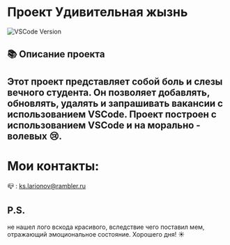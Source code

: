 # Проект Удивительная жызнь
![VSCode Version](https://i.pinimg.com/236x/d1/ec/83/d1ec83c296abc7bea5357ce9968e0013.jpg)
## 📚 Описание проекта

Этот проект представляет собой боль и слезы вечного студента. Он позволяет добавлять, обновлять, удалять и запрашивать вакансии с использованием VSCode. Проект построен с использованием **VSCode** и на морально - волевых :cry:.
---
# Мои контакты:
:mailbox_closed: : ks.larionov@rambler.ru

## P.S.
не нашел лого вскода красивого, вследствие чего поставил мем, отражающий эмоциональное состояние. Хорошего дня! :sunny: